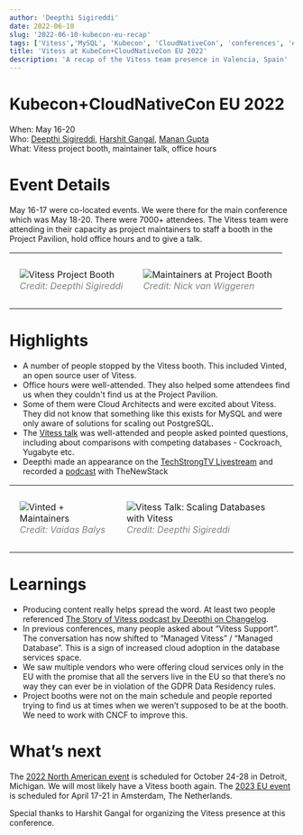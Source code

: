 ```yaml
---
author: 'Deepthi Sigireddi'
date: 2022-06-10
slug: '2022-06-10-kubecon-eu-recap'
tags: ['Vitess','MySQL', 'Kubecon', 'CloudNativeCon', 'conferences', 'events']
title: 'Vitess at KubeCon+CloudNativeCon EU 2022'
description: 'A recap of the Vitess team presence in Valencia, Spain'
---
```

# Kubecon+CloudNativeCon EU 2022
When: May 16-20  
Who: [Deepthi Sigireddi](https://twitter.com/ATechGirl), [Harshit Gangal](https://twitter.com/harshitgangal), [Manan Gupta](https://twitter.com/guptamanan100)  
What: Vitess project booth, maintainer talk, office hours

# Event Details
May 16-17 were co-located events. We were there for the main conference which was May 18-20. There were 7000+ attendees.
The Vitess team were attending in their capacity as project maintainers to staff a booth in the Project Pavilion, hold office hours and to give a talk.
<table>
<tr>
<td> 
  <p style="padding: 10px">
  <img src="/files/2022-kubecon-eu/vitess-booth.jpg" alt="Vitess Project Booth"/>
  <br>
  <em style="color: grey">Credit: Deepthi Sigireddi</em>
</p>
</td>
<td> 
  <p style="padding: 10px">
  <img src="/files/2022-kubecon-eu/maintainers.jpg" alt="Maintainers at Project Booth"/> 
  <br>
  <em style="color: grey">Credit: Nick van Wiggeren</em>
</p>
</td>
</tr>
</table>
<!--
<figure>
    <img src="/files/2022-kubecon-eu/vitess-booth.jpg" alt="Vitess Project Booth"/>
    <figcaption>Photo Credit: Deepthi Sigireddi</figcaption>
</figure>
<figure>
    <img src="/files/2022-kubecon-eu/maintainers.jpg" alt="Maintainers at Project Booth"/>
    <figcaption>Photo Credit: Nick van Wiggeren</figcaption>
</figure>
-->

# Highlights
- A number of people stopped by the Vitess booth. This included Vinted, an open source user of Vitess.
- Office hours were well-attended. They also helped some attendees find us when they couldn't find us at the Project Pavilion.
- Some of them were Cloud Architects and were excited about Vitess. They did not know that something like this exists for MySQL and were only aware of solutions for scaling out PostgreSQL.
- The [Vitess talk](https://www.youtube.com/watch?v=HgSlmzC7O-E) was well-attended and people asked pointed questions, including about comparisons with competing databases - Cockroach, Yugabyte etc.
- Deepthi made an appearance on the [TechStrongTV Livestream](https://www.youtube.com/watch?v=AEKl9TofdQc&t=1340s) and recorded a [podcast](https://thenewstack.io/the-future-of-open-source-contributions-from-kubecon-europe/) with TheNewStack
<table>
<tr>
<td> 
  <p style="padding: 10px">
<img src="/files/2022-kubecon-eu/vinted.jpg" alt="Vinted + Maintainers"/> 
  <br>
  <em style="color: grey">Credit: Vaidas Balys</em>
</td>
<td> 
  <p style="padding: 10px">
<img src="/files/2022-kubecon-eu/vitess-talk.jpg" alt="Vitess Talk: Scaling Databases with Vitess"/> 
  <br>
  <em style="color: grey">Credit: Deepthi Sigireddi</em>
</td>
</tr>
</table>
<!--
<figure>
    <img src="/files/2022-kubecon-eu/vinted.jpg" alt="Vinted + Maintainers"/>
    <figcaption>Photo credit: Vaidas Balys</figcaption>
</figure>
<figure>
    <img src="/files/2022-kubecon-eu/vitess-talk.jpg" alt="Vitess Talk"/>
    <figcaption>Photo credit: Deepthi Sigireddi</figcaption>
</figure>
-->


# Learnings
- Producing content really helps spread the word. At least two people referenced [The Story of Vitess podcast by Deepthi on Changelog](https://changelog.com/podcast/485). 
- In previous conferences, many people asked about “Vitess Support”. The conversation has now shifted to “Managed Vitess” / “Managed Database”. This is a sign of increased cloud adoption in the database services space.
- We saw multiple vendors who were offering cloud services only in the EU with the promise that all the servers live in the EU so that there’s no way they can ever be in violation of the GDPR Data Residency rules.
- Project booths were not on the main schedule and people reported trying to find us at times when we weren’t supposed to be at the booth. We need to work with CNCF to improve this.

# What’s next
The [2022 North American event](https://events.linuxfoundation.org/kubecon-cloudnativecon-north-america/) is scheduled for October 24-28 in Detroit, Michigan. We will most likely have a Vitess booth again.
The [2023 EU event](https://events.linuxfoundation.org/kubecon-cloudnativecon-europe-2023/) is scheduled for April 17-21 in Amsterdam, The Netherlands.

Special thanks to Harshit Gangal for organizing the Vitess presence at this conference.
